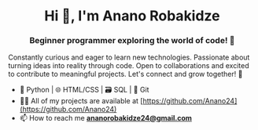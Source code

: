 <h1 align="center"> Hi 👋, I'm Anano Robakidze</h1>

<h3 align="center">Beginner programmer exploring the world of code! 🚀</h3>
 
<p>Constantly curious and eager to learn new technologies. Passionate about turning ideas into reality through code. Open to collaborations and excited to contribute to meaningful projects. Let's connect and grow together! 🌱</p>

- 🐍 Python | 🌐 HTML/CSS | 🗃️ SQL | 🌲 Git
- 👨‍💻 All of my projects are available at [https://github.com/Anano24](https://github.com/Anano24)
- 📫 How to reach me **ananorobakidze24@gmail.com**
